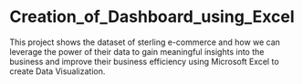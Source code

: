 # Creation_of_Dashboard_using_Excel
This project shows the dataset of sterling e-commerce and how we can leverage the power of their data to gain meaningful insights into the business and improve their business efficiency using Microsoft Excel to create Data Visualization.
